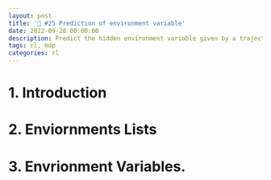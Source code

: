 ```yaml
---
layout: post
title: '💨 #25 Prediction of environment variable'
date: 2022-09-28 00:00:00
description: Predict the hidden environment variable given by a trajectory of the states and actions. 
tags: rl, mdp
categories: rl
---
```



# 1. Introduction 


# 2. Enviornments Lists 




# 3. Envrionment Variables. 

